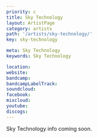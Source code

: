 ```yaml
---
priority: c
title: Sky Technology
layout: ArtistPage
category: artists
path: '/artists/sky-technology/'
key: sky-technology

meta: Sky Technology
keywords: Sky Technology

location: 
website: 
bandcamp: 
bandcampLabelTrack: 
soundcloud: 
facebook: 
mixcloud: 
youtube: 
discogs: 
---
```


Sky Technology info coming soon.

